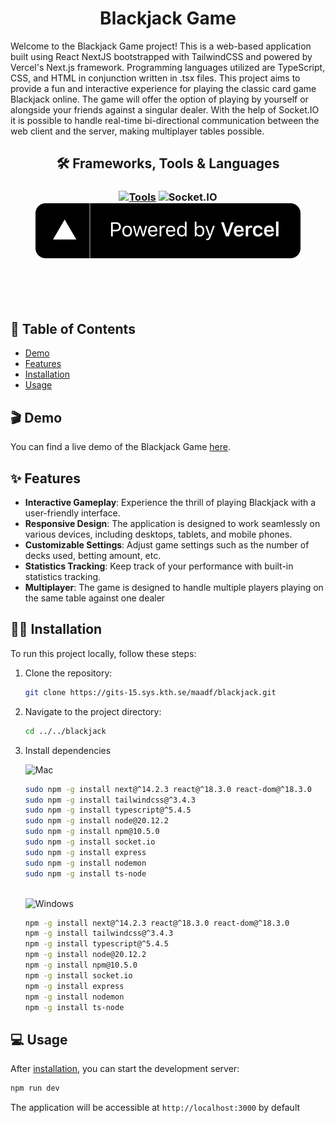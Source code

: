 <h1 align="center"> Blackjack Game </h1>

Welcome to the Blackjack Game project! This is a web-based application built using React NextJS bootstrapped with TailwindCSS and powered by Vercel's Next.js framework. Programming languages utilized are TypeScript, CSS, and HTML in conjunction written in .tsx files. This project aims to provide a fun and interactive experience for playing the classic card game Blackjack online. The game will offer the option of playing by yourself or alongside your friends against a singular dealer. With the help of Socket.IO it is possible to handle real-time bi-directional communication between the web client and the server, making multiplayer tables possible.


<h2 align="center"> 🛠️ Frameworks, Tools & Languages </h2>
<h3 align="center">
    
[![Tools](https://skillicons.dev/icons?i=react,nextjs,ts,html,css)](https://skillicons.dev)
<img src="https://gits-15.sys.kth.se/storage/user/23641/files/93a5954f-ac6c-43b9-8449-c213998304bb" alt="Socket.IO" width="50"><br>
[![Powered by Vercel](https://raw.githubusercontent.com/abumalick/powered-by-vercel/master/powered-by-vercel.svg)](https://vercel.com?utm_source=powered-by-vercel)

</h3>
<br>
<br>
<br>




## 📝 Table of Contents

- [Demo](#demo)
- [Features](#features)
- [Installation](#installation)
- [Usage](#usage)

## 🎬 Demo

You can find a live demo of the Blackjack Game [here](<demo-url>).

## ✨ Features

- **Interactive Gameplay**: Experience the thrill of playing Blackjack with a user-friendly interface.
- **Responsive Design**: The application is designed to work seamlessly on various devices, including desktops, tablets, and mobile phones.
- **Customizable Settings**: Adjust game settings such as the number of decks used, betting amount, etc.
- **Statistics Tracking**: Keep track of your performance with built-in statistics tracking.
- **Multiplayer**: The game is designed to handle multiple players playing on the same table against one dealer

<a id='installation'></a>
## 👨‍💻 Installation

To run this project locally, follow these steps:

1. Clone the repository:

    ```bash
    git clone https://gits-15.sys.kth.se/maadf/blackjack.git
    ```
2. Navigate to the project directory:
    ```bash
    cd ../../blackjack
    ```
3. Install dependencies

    <img src="https://upload.wikimedia.org/wikipedia/commons/thumb/a/ab/Icon-Mac.svg/2048px-Icon-Mac.svg.png" alt="Mac" width="30">
    
    ```bash
    sudo npm -g install next@^14.2.3 react@^18.3.0 react-dom@^18.3.0
    sudo npm -g install tailwindcss@^3.4.3
    sudo npm -g install typescript@^5.4.5
    sudo npm -g install node@20.12.2
    sudo npm -g install npm@10.5.0
    sudo npm -g install socket.io
    sudo npm -g install express
    sudo npm -g install nodemon
    sudo npm -g install ts-node
    ```
    <br>
    
    <img src="https://upload.wikimedia.org/wikipedia/commons/c/c1/Windows_icon_logo.png" alt="Windows" width="30">
    
    ```bash
    npm -g install next@^14.2.3 react@^18.3.0 react-dom@^18.3.0
    npm -g install tailwindcss@^3.4.3
    npm -g install typescript@^5.4.5
    npm -g install node@20.12.2
    npm -g install npm@10.5.0
    npm -g install socket.io
    npm -g install express
    npm -g install nodemon
    npm -g install ts-node
    ```

## 💻 Usage

After [installation](https://gits-15.sys.kth.se/maadf/blackjack/edit/main/README.md#installation), you can start the development server:
```bash
npm run dev
```
The application will be accessible at `http://localhost:3000` by default
